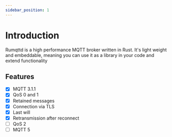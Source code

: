 ```yaml
---
sidebar_position: 1
---
```


# Introduction

Rumqttd is a high performance MQTT broker written in Rust. It's light weight and embeddable, meaning you can use it as a library in your code and extend functionality

## Features

- [x] MQTT 3.1.1
- [x] QoS 0 and 1
- [x] Retained messages
- [x] Connection via TLS
- [x] Last will
- [x] Retransmission after reconnect
- [ ] QoS 2
- [ ] MQTT 5